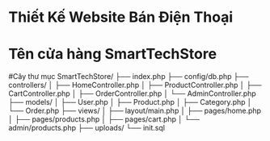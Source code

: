 # Thiết Kế Website Bán Điện Thoại
# Tên cửa hàng SmartTechStore


#Cây thư mục
SmartTechStore/
├── index.php
├── config/db.php
├── controllers/
│   ├── HomeController.php
│   ├── ProductController.php
│   ├── CartController.php
│   ├── OrderController.php
│   └── AdminController.php
├── models/
│   ├── User.php
│   ├── Product.php
│   ├── Category.php
│   └── Order.php
├── views/
│   ├── layout/main.php
│   ├── pages/home.php
│   ├── pages/products.php
│   ├── pages/cart.php
│   └── admin/products.php
├── uploads/
└── init.sql